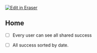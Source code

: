 <p><a target="_blank" href="https://app.eraser.io/workspace/lMRCxUklhIqILSmD8Ijy" id="edit-in-eraser-github-link"><img alt="Edit in Eraser" src="https://firebasestorage.googleapis.com/v0/b/second-petal-295822.appspot.com/o/images%2Fgithub%2FOpen%20in%20Eraser.svg?alt=media&amp;token=968381c8-a7e7-472a-8ed6-4a6626da5501"></a></p>

## Home
- [ ] Every user can see all shared success
- [ ] All success sorted by date.



<!--- Eraser file: https://app.eraser.io/workspace/lMRCxUklhIqILSmD8Ijy --->